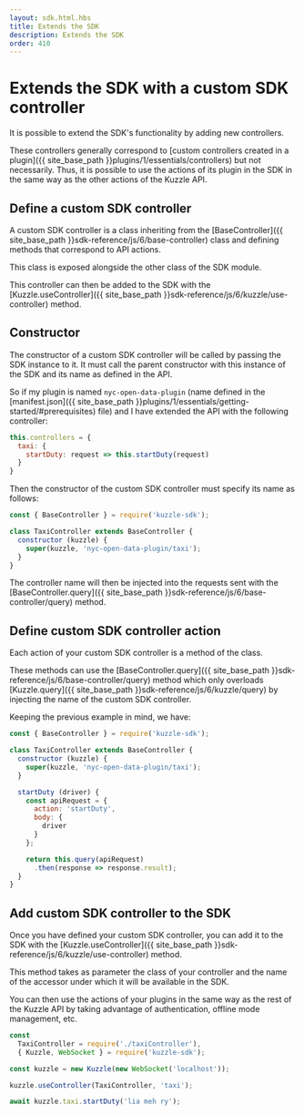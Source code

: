 ```yaml
---
layout: sdk.html.hbs
title: Extends the SDK
description: Extends the SDK
order: 410
---
```


# Extends the SDK with a custom SDK controller

It is possible to extend the SDK's functionality by adding new controllers.  

These controllers generally correspond to [custom controllers created in a plugin]({{ site_base_path }}plugins/1/essentials/controllers) but not necessarily. Thus, it is possible to use the actions of its plugin in the SDK in the same way as the other actions of the Kuzzle API.  

## Define a custom SDK controller

A custom SDK controller is a class inheriting from the [BaseController]({{ site_base_path }}sdk-reference/js/6/base-controller) class and defining methods that correspond to API actions.  

This class is exposed alongside the other class of the SDK module.  

This controller can then be added to the SDK with the [Kuzzle.useController]({{ site_base_path }}sdk-reference/js/6/kuzzle/use-controller) method.

## Constructor

The constructor of a custom SDK controller will be called by passing the SDK instance to it. It must call the parent constructor with this instance of the SDK and its name as defined in the API.  

So if my plugin is named `nyc-open-data-plugin` (name defined in the [manifest.json]({{ site_base_path }}plugins/1/essentials/getting-started/#prerequisites) file) and I have extended the API with the following controller:

```javascript
this.controllers = {
  taxi: {
    startDuty: request => this.startDuty(request)
  }
}
```

Then the constructor of the custom SDK controller must specify its name as follows:

```javascript
const { BaseController } = require('kuzzle-sdk');

class TaxiController extends BaseController {
  constructor (kuzzle) {
    super(kuzzle, 'nyc-open-data-plugin/taxi');
  }
}
```

The controller name will then be injected into the requests sent with the [BaseController.query]({{ site_base_path }}sdk-reference/js/6/base-controller/query) method.

## Define custom SDK controller action

Each action of your custom SDK controller is a method of the class.  

These methods can use the [BaseController.query]({{ site_base_path }}sdk-reference/js/6/base-controller/query) method which only overloads [Kuzzle.query]({{ site_base_path }}sdk-reference/js/6/kuzzle/query) by injecting the name of the custom SDK controller.  

Keeping the previous example in mind, we have:

```javascript
const { BaseController } = require('kuzzle-sdk');

class TaxiController extends BaseController {
  constructor (kuzzle) {
    super(kuzzle, 'nyc-open-data-plugin/taxi');
  }

  startDuty (driver) {
    const apiRequest = {
      action: 'startDuty',
      body: {
        driver
      }
    };

    return this.query(apiRequest)
      .then(response => response.result);
  }
}
```

## Add custom SDK controller to the SDK

Once you have defined your custom SDK controller, you can add it to the SDK with the [Kuzzle.useController]({{ site_base_path }}sdk-reference/js/6/kuzzle/use-controller) method.  

This method takes as parameter the class of your controller and the name of the accessor under which it will be available in the SDK.  

You can then use the actions of your plugins in the same way as the rest of the Kuzzle API by taking advantage of authentication, offline mode management, etc.  

```javascript
const 
  TaxiController = require('./taxiController'),
  { Kuzzle, WebSocket } = require('kuzzle-sdk');

const kuzzle = new Kuzzle(new WebSocket('localhost'));

kuzzle.useController(TaxiController, 'taxi');

await kuzzle.taxi.startDuty('lia meh ry');
```

